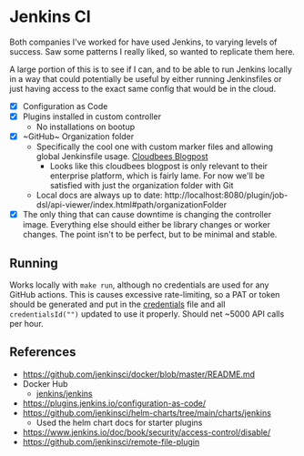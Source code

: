 # Jenkins CI

Both companies I've worked for have used Jenkins, to varying levels of success.
Saw some patterns I really liked, so wanted to replicate them here.

A large portion of this is to see if I can, and to be able to run Jenkins
locally in a way that could potentially be useful by either running Jenkinsfiles
or just having access to the exact same config that would be in the cloud.

- [x] Configuration as Code
- [x] Plugins installed in custom controller
  - No installations on bootup
- [x] ~GitHub~ Organization folder
  - Specifically the cool one with custom marker files and allowing
    global Jenkinsfile usage. [Cloudbees Blogpost](https://www.cloudbees.com/blog/ensuring-corporate-standards-pipelines-custom-marker-files)
    - Looks like this cloudbees blogpost is only relevant to their enterprise platform, which is fairly lame. For now we'll be satisfied with just the organization folder with Git
  - Local docs are always up to date: http://localhost:8080/plugin/job-dsl/api-viewer/index.html#path/organizationFolder
- [x] The only thing that can cause downtime is changing the controller image. Everything
      else should either be library changes or worker changes. The point isn't
      to be perfect, but to be minimal and stable.

## Running

Works locally with `make run`, although no credentials are used for any GitHub
actions. This is causes excessive rate-limiting, so a PAT or token should
be generated and put in the [credentials](./casc_configs/credentials.yaml) file
and all `credentialsId("")` updated to use it properly. Should net ~5000 API
calls per hour.

## References

- https://github.com/jenkinsci/docker/blob/master/README.md
- Docker Hub
  - [jenkins/jenkins](https://hub.docker.com/r/jenkins/jenkins)
- https://plugins.jenkins.io/configuration-as-code/
- https://github.com/jenkinsci/helm-charts/tree/main/charts/jenkins
  - Used the helm chart docs for starter plugins
- https://www.jenkins.io/doc/book/security/access-control/disable/
- https://github.com/jenkinsci/remote-file-plugin

